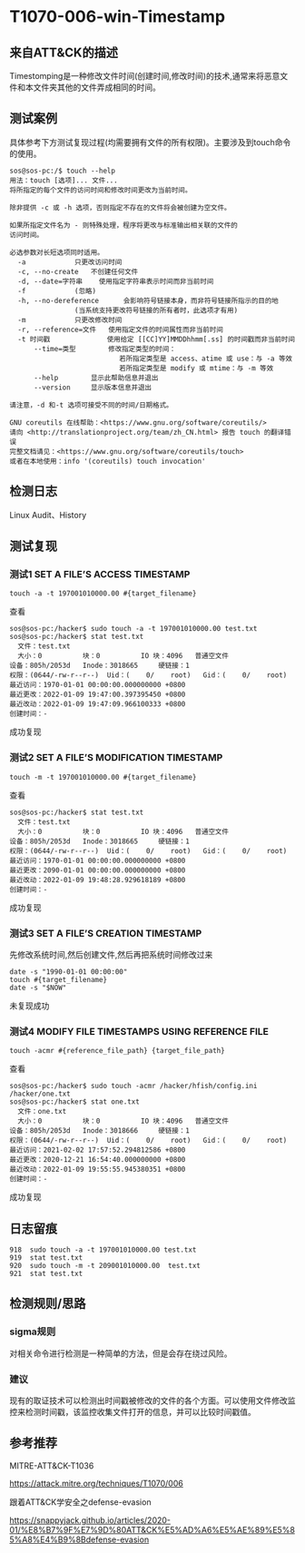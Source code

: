 # T1070-006-win-Timestamp

## 来自ATT&CK的描述

Timestomping是一种修改文件时间(创建时间,修改时间)的技术,通常来将恶意文件和本文件夹其他的文件弄成相同的时间。

##  测试案例

具体参考下方测试复现过程(均需要拥有文件的所有权限)。主要涉及到touch命令的使用。

```
sos@sos-pc:/$ touch --help
用法：touch [选项]... 文件...
将所指定的每个文件的访问时间和修改时间更改为当前时间。

除非提供 -c 或 -h 选项，否则指定不存在的文件将会被创建为空文件。

如果所指定文件名为 - 则特殊处理，程序将更改与标准输出相关联的文件的
访问时间。

必选参数对长短选项同时适用。
  -a			只更改访问时间
  -c, --no-create	不创建任何文件
  -d, --date=字符串	使用指定字符串表示时间而非当前时间
  -f			(忽略)
  -h, --no-dereference		会影响符号链接本身，而非符号链接所指示的目的地
				(当系统支持更改符号链接的所有者时，此选项才有用)
  -m			只更改修改时间
  -r, --reference=文件   使用指定文件的时间属性而非当前时间
  -t 时间戳              使用给定 [[CC]YY]MMDDhhmm[.ss] 的时间戳而非当前时间
      --time=类型        修改指定类型的时间：
                           若所指定类型是 access、atime 或 use：与 -a 等效
                           若所指定类型是 modify 或 mtime：与 -m 等效
      --help		显示此帮助信息并退出
      --version		显示版本信息并退出

请注意，-d 和-t 选项可接受不同的时间/日期格式。

GNU coreutils 在线帮助：<https://www.gnu.org/software/coreutils/>
请向 <http://translationproject.org/team/zh_CN.html> 报告 touch 的翻译错误
完整文档请见：<https://www.gnu.org/software/coreutils/touch>
或者在本地使用：info '(coreutils) touch invocation'

```

## 检测日志

Linux Audit、History

## 测试复现

### 测试1 SET A FILE’S ACCESS TIMESTAMP

```
touch -a -t 197001010000.00 #{target_filename}
```

查看

```
sos@sos-pc:/hacker$ sudo touch -a -t 197001010000.00 test.txt 
sos@sos-pc:/hacker$ stat test.txt 
  文件：test.txt
  大小：0         	块：0          IO 块：4096   普通空文件
设备：805h/2053d	Inode：3018665     硬链接：1
权限：(0644/-rw-r--r--)  Uid：(    0/    root)   Gid：(    0/    root)
最近访问：1970-01-01 00:00:00.000000000 +0800
最近更改：2022-01-09 19:47:00.397395450 +0800
最近改动：2022-01-09 19:47:09.966100333 +0800
创建时间：-

```

成功复现

### 测试2 SET A FILE’S MODIFICATION TIMESTAMP

```
touch -m -t 197001010000.00 #{target_filename}
```

查看

```
sos@sos-pc:/hacker$ stat test.txt 
  文件：test.txt
  大小：0         	块：0          IO 块：4096   普通空文件
设备：805h/2053d	Inode：3018665     硬链接：1
权限：(0644/-rw-r--r--)  Uid：(    0/    root)   Gid：(    0/    root)
最近访问：1970-01-01 00:00:00.000000000 +0800
最近更改：2090-01-01 00:00:00.000000000 +0800
最近改动：2022-01-09 19:48:28.929618189 +0800
创建时间：-
```

成功复现

### 测试3 SET A FILE’S CREATION TIMESTAMP

先修改系统时间,然后创建文件,然后再把系统时间修改过来

```
date -s "1990-01-01 00:00:00"
touch #{target_filename}
date -s "$NOW"
```

未复现成功

### 测试4 MODIFY FILE TIMESTAMPS USING REFERENCE FILE

```
touch -acmr #{reference_file_path} {target_file_path}
```

查看

```
sos@sos-pc:/hacker$ sudo touch -acmr /hacker/hfish/config.ini /hacker/one.txt 
sos@sos-pc:/hacker$ stat one.txt 
  文件：one.txt
  大小：0         	块：0          IO 块：4096   普通空文件
设备：805h/2053d	Inode：3018666     硬链接：1
权限：(0644/-rw-r--r--)  Uid：(    0/    root)   Gid：(    0/    root)
最近访问：2021-02-02 17:57:52.294812586 +0800
最近更改：2020-12-21 16:54:40.000000000 +0800
最近改动：2022-01-09 19:55:55.945380351 +0800
创建时间：-
```

成功复现

## 日志留痕

```
918  sudo touch -a -t 197001010000.00 test.txt 
919  stat test.txt 
920  sudo touch -m -t 209001010000.00  test.txt 
921  stat test.txt 

```

## 检测规则/思路
### sigma规则

对相关命令进行检测是一种简单的方法，但是会存在绕过风险。

### 建议

现有的取证技术可以检测出时间戳被修改的文件的各个方面。可以使用文件修改监控来检测时间戳，该监控收集文件打开的信息，并可以比较时间戳值。

## 参考推荐
MITRE-ATT&CK-T1036

<https://attack.mitre.org/techniques/T1070/006>

跟着ATT&CK学安全之defense-evasion

<https://snappyjack.github.io/articles/2020-01/%E8%B7%9F%E7%9D%80ATT&CK%E5%AD%A6%E5%AE%89%E5%85%A8%E4%B9%8Bdefense-evasion>


